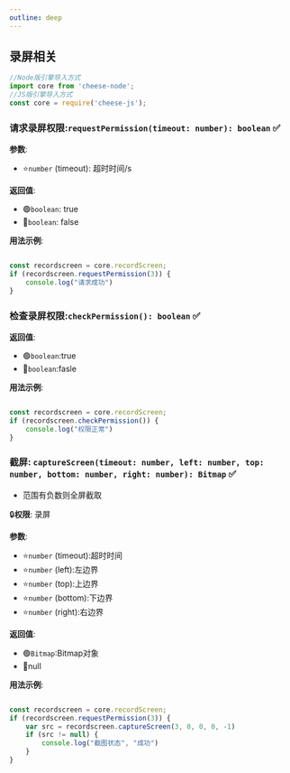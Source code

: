```yaml
---
outline: deep
---
```


## 录屏相关

```javascript
//Node版引擎导入方式
import core from 'cheese-node';
//JS版引擎导入方式
const core = require('cheese-js');
```

### 请求录屏权限:`requestPermission(timeout: number): boolean` :white_check_mark:

**参数**:

- ⭐`number` (timeout): 超时时间/s

**返回值**:

- :green_circle:`boolean`: true
- :red_circle:`boolean`: false

**用法示例**:

```javascript

const recordscreen = core.recordScreen;
if (recordscreen.requestPermission(3)) {
    console.log("请求成功")
}

```

### 检查录屏权限:`checkPermission(): boolean` :white_check_mark:

**返回值**:

- :green_circle:`boolean`:true
- :red_circle:`boolean`:fasle

**用法示例**:

```javascript

const recordscreen = core.recordScreen;
if (recordscreen.checkPermission()) {
    console.log("权限正常")
}

```

### 截屏: `captureScreen(timeout: number, left: number, top: number, bottom: number, right: number): Bitmap` :white_check_mark:

- 范围有负数则全屏截取

:lock:**权限**: 录屏

**参数**:

- ⭐`number` (timeout):超时时间
- ⭐`number` (left):左边界
- ⭐`number` (top):上边界
- ⭐`number` (bottom):下边界
- ⭐`number` (right):右边界

**返回值**:

- :green_circle:`Bitmap`:Bitmap对象
- :red_circle:null

**用法示例**:

```javascript

const recordscreen = core.recordScreen;
if (recordscreen.requestPermission(3)) {
    var src = recordscreen.captureScreen(3, 0, 0, 0, -1)
    if (src != null) {
        console.log("截图状态", "成功")
    }
}


```
